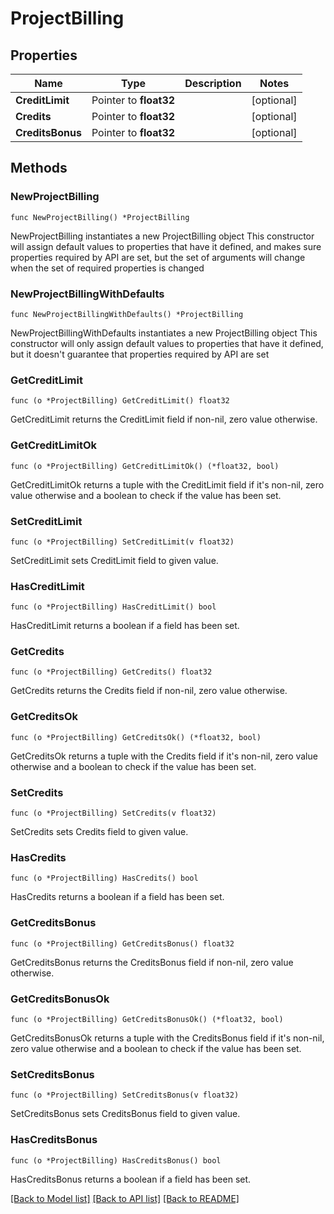 # ProjectBilling

## Properties

Name | Type | Description | Notes
------------ | ------------- | ------------- | -------------
**CreditLimit** | Pointer to **float32** |  | [optional] 
**Credits** | Pointer to **float32** |  | [optional] 
**CreditsBonus** | Pointer to **float32** |  | [optional] 

## Methods

### NewProjectBilling

`func NewProjectBilling() *ProjectBilling`

NewProjectBilling instantiates a new ProjectBilling object
This constructor will assign default values to properties that have it defined,
and makes sure properties required by API are set, but the set of arguments
will change when the set of required properties is changed

### NewProjectBillingWithDefaults

`func NewProjectBillingWithDefaults() *ProjectBilling`

NewProjectBillingWithDefaults instantiates a new ProjectBilling object
This constructor will only assign default values to properties that have it defined,
but it doesn't guarantee that properties required by API are set

### GetCreditLimit

`func (o *ProjectBilling) GetCreditLimit() float32`

GetCreditLimit returns the CreditLimit field if non-nil, zero value otherwise.

### GetCreditLimitOk

`func (o *ProjectBilling) GetCreditLimitOk() (*float32, bool)`

GetCreditLimitOk returns a tuple with the CreditLimit field if it's non-nil, zero value otherwise
and a boolean to check if the value has been set.

### SetCreditLimit

`func (o *ProjectBilling) SetCreditLimit(v float32)`

SetCreditLimit sets CreditLimit field to given value.

### HasCreditLimit

`func (o *ProjectBilling) HasCreditLimit() bool`

HasCreditLimit returns a boolean if a field has been set.

### GetCredits

`func (o *ProjectBilling) GetCredits() float32`

GetCredits returns the Credits field if non-nil, zero value otherwise.

### GetCreditsOk

`func (o *ProjectBilling) GetCreditsOk() (*float32, bool)`

GetCreditsOk returns a tuple with the Credits field if it's non-nil, zero value otherwise
and a boolean to check if the value has been set.

### SetCredits

`func (o *ProjectBilling) SetCredits(v float32)`

SetCredits sets Credits field to given value.

### HasCredits

`func (o *ProjectBilling) HasCredits() bool`

HasCredits returns a boolean if a field has been set.

### GetCreditsBonus

`func (o *ProjectBilling) GetCreditsBonus() float32`

GetCreditsBonus returns the CreditsBonus field if non-nil, zero value otherwise.

### GetCreditsBonusOk

`func (o *ProjectBilling) GetCreditsBonusOk() (*float32, bool)`

GetCreditsBonusOk returns a tuple with the CreditsBonus field if it's non-nil, zero value otherwise
and a boolean to check if the value has been set.

### SetCreditsBonus

`func (o *ProjectBilling) SetCreditsBonus(v float32)`

SetCreditsBonus sets CreditsBonus field to given value.

### HasCreditsBonus

`func (o *ProjectBilling) HasCreditsBonus() bool`

HasCreditsBonus returns a boolean if a field has been set.


[[Back to Model list]](../README.md#documentation-for-models) [[Back to API list]](../README.md#documentation-for-api-endpoints) [[Back to README]](../README.md)


